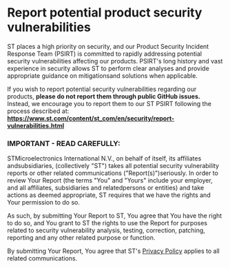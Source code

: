 # Report potential product security vulnerabilities

ST places a high priority on security, and our Product Security Incident Response Team (PSIRT) is committed to rapidly addressing potential security vulnerabilities affecting our products. PSIRT's long history and vast experience in security allows ST to perform clear analyses and provide appropriate guidance on mitigationsand solutions when applicable.

If you wish to report potential security vulnerabilities regarding our products, **please do not report them through public GitHub issues.** Instead, we encourage you to report them to our ST PSIRT following the process described at: **https://www.st.com/content/st_com/en/security/report-vulnerabilities.html**

### IMPORTANT - READ CAREFULLY:

STMicroelectronics International N.V., on behalf of itself, its affiliates andsubsidiaries, (collectively "ST") takes all potential security vulnerability reports or other related communications ("Report(s)")seriously. In order to review Your Report (the terms "You" and "Yours" include your employer, and all affiliates, subsidiaries and relatedpersons or entities) and take actions as deemed appropriate, ST requires that we have the rights and Your permission to do so.

As such, by submitting Your Report to ST, You agree that You have the right to do so, and You grant to ST the rights to use the Report for purposes related to security vulnerability analysis, testing, correction, patching, reporting and any other related purpose or function.

By submitting Your Report, You agree that ST's [Privacy Policy](https://www.st.com/content/st_com/en/common/privacy-portal.html) applies to all related communications.
